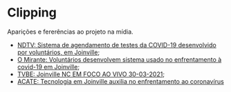 # Clipping

Aparições e fererências ao projeto na mídia.

* [NDTV: Sistema de agendamento de testes da COVID-19 desenvolvido por voluntários, em Joinville](https://ndmais.com.br/saude/sistema-de-agendamento-de-testes-da-covid-19-desenvolvido-por-voluntarios-em-joinville/);
* [O Mirante: Voluntários desenvolvem sistema usado no enfrentamento à covid-19 em Joinville](https://omirantejoinville.com.br/2020/10/27/voluntarios-desenvolvem-sistema-usado-no-enfrentamento-covid-19-joinville);
* [TVBE: Joinville NC EM FOCO AO VIVO 30-03-2021](https://youtu.be/8eJRs5C-zp8?t=3677);
* [ACATE: Tecnologia em Joinville auxilia no enfrentamento ao coronavírus](https://www.acate.com.br/noticias/tecnologia-em-joinville-auxilia-no-enfrentamento-ao-coronavirus/)
